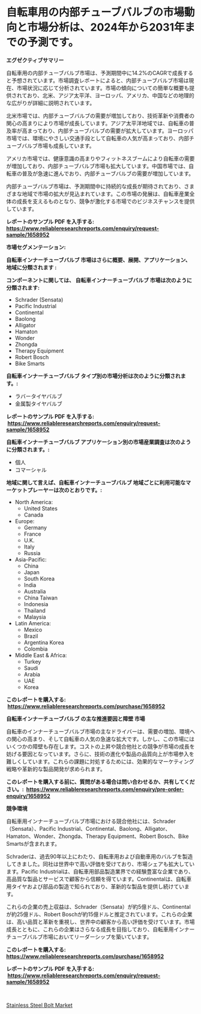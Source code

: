 <p><h1>自転車用の内部チューブバルブの市場動向と市場分析は、2024年から2031年までの予測です。</h1></p><p><strong>エグゼクティブサマリー</strong></p>
<p><p>自転車用の内部チューブバルブ市場は、予測期間中に14.2%のCAGRで成長すると予想されています。市場調査レポートによると、内部チューブバルブ市場は現在、市場状況に応じて分析されています。市場の傾向についての簡単な概要も提供されており、北米、アジア太平洋、ヨーロッパ、アメリカ、中国などの地理的な広がりが詳細に説明されています。</p><p>北米市場では、内部チューブバルブの需要が増加しており、技術革新や消費者の関心の高まりにより市場が成長しています。アジア太平洋地域では、自転車の普及率が高まっており、内部チューブバルブの需要が拡大しています。ヨーロッパ市場では、環境にやさしい交通手段として自転車の人気が高まっており、内部チューブバルブ市場も成長しています。</p><p>アメリカ市場では、健康意識の高まりやフィットネスブームにより自転車の需要が増加しており、内部チューブバルブ市場も拡大しています。中国市場では、自転車の普及が急速に進んでおり、内部チューブバルブの需要が増加しています。</p><p>内部チューブバルブ市場は、予測期間中に持続的な成長が期待されており、さまざまな地域で市場の拡大が見込まれています。この市場の発展は、自転車産業全体の成長を支えるものとなり、競争が激化する市場でのビジネスチャンスを提供しています。</p></p>
<p><strong>レポートのサンプル PDF を入手する: <a href="https://www.reliableresearchreports.com/enquiry/request-sample/1658952">https://www.reliableresearchreports.com/enquiry/request-sample/1658952</a></strong></p>
<p><strong>市場セグメンテーション:</strong></p>
<p><strong> 自転車インナーチューブバルブ 市場はさらに概要、展開、アプリケーション、地域に分類されます :</strong></p>
<p><strong>コンポーネントに関しては、 自転車インナーチューブバルブ 市場は次のように分類されます: &nbsp;</strong></p>
<p><ul><li>Schrader (Sensata)</li><li>Pacific Industrial</li><li>Continental</li><li>Baolong</li><li>Alligator</li><li>Hamaton</li><li>Wonder</li><li>Zhongda</li><li>Therapy Equipment</li><li>Robert Bosch</li><li>Bike Smarts</li></ul></p>
<p><strong> 自転車インナーチューブバルブ タイプ別の市場分析は次のように分類されます。:</strong></p>
<p><ul><li>ラバータイヤバルブ</li><li>金属製タイヤバルブ</li></ul></p>
<p><strong>レポートのサンプル PDF を入手する: &nbsp;<a href="https://www.reliableresearchreports.com/enquiry/request-sample/1658952">https://www.reliableresearchreports.com/enquiry/request-sample/1658952</a></strong></p>
<p><strong> 自転車インナーチューブバルブ アプリケーション別の市場産業調査は次のように分類されます。:</strong></p>
<p><ul><li>個人</li><li>コマーシャル</li></ul></p>
<p><strong>地域に関して言えば、自転車インナーチューブバルブ 地域ごとに利用可能なマーケットプレーヤーは次のとおりです。:</strong></p>
<p><ul>
    <li>
        North America:
        <ul>
            <li>United States</li>
            <li>Canada</li>
        </ul>
    </li>
    <li>
        Europe:
        <ul>
            <li>Germany</li>
            <li>France</li>
            <li>U.K.</li>
            <li>Italy</li>
            <li>Russia</li>
        </ul>
    </li>
    <li>
        Asia-Pacific:
        <ul>
            <li>China</li>
            <li>Japan</li>
            <li>South Korea</li>
            <li>India</li>
            <li>Australia</li>
            <li>China Taiwan</li>
            <li>Indonesia</li>
            <li>Thailand</li>
            <li>Malaysia</li>
        </ul>
    </li>
    <li>
        Latin America:
        <ul>
            <li>Mexico</li>
            <li>Brazil</li>
            <li>Argentina Korea</li>
            <li>Colombia</li>
        </ul>
    </li>
    <li>
        Middle East & Africa:
        <ul>
            <li>Turkey</li>
            <li>Saudi</li>
            <li>Arabia</li>
            <li>UAE</li>
            <li>Korea</li>
        </ul>
    </li>
    </ul></p>
<p><strong>このレポートを購入する: &nbsp;<a href="https://www.reliableresearchreports.com/purchase/1658952">https://www.reliableresearchreports.com/purchase/1658952</a></strong></p>
<p><strong>自転車インナーチューブバルブ の主な推進要因と障壁 市場</strong></p>
<p><p>自転車のインナーチューブバルブ市場の主なドライバーは、需要の増加、環境への関心の高まり、そして自転車の人気の急速な拡大です。しかし、この市場にはいくつかの障壁も存在します。コストの上昇や競合他社との競争が市場の成長を妨げる要因となっています。さらに、技術の進化や製品の品質向上が市場参入を難しくしています。これらの課題に対処するためには、効果的なマーケティング戦略や革新的な製品開発が求められます。</p></p>
<p><strong>このレポートを購入する前に、質問がある場合は問い合わせるか、共有してください。:&nbsp; <a href="https://www.reliableresearchreports.com/enquiry/pre-order-enquiry/1658952">https://www.reliableresearchreports.com/enquiry/pre-order-enquiry/1658952</a></strong></p>
<p><strong>競争環境</strong></p>
<p><p>自転車用インナーチューブバルブ市場における競合他社には、Schrader（Sensata）、Pacific Industrial、Continental、Baolong、Alligator、Hamaton、Wonder、Zhongda、Therapy Equipment、Robert Bosch、Bike Smartsが含まれます。</p><p>Schraderは、過去90年以上にわたり、自転車用および自動車用のバルブを製造してきました。同社は世界中で高い評価を受けており、市場シェアも拡大しています。Pacific Industrialは、自転車用部品製造業界での経験豊富な企業であり、高品質な製品とサービスで顧客から信頼を得ています。Continentalは、自転車用タイヤおよび部品の製造で知られており、革新的な製品を提供し続けています。</p><p>これらの企業の売上収益は、Schrader（Sensata）が約5億ドル、Continentalが約25億ドル、Robert Boschが約15億ドルと推定されています。これらの企業は、高い品質と革新を重視し、世界中の顧客から高い評価を受けています。市場成長とともに、これらの企業はさらなる成長を目指しており、自転車用インナーチューブバルブ市場においてリーダーシップを築いています。</p></p>
<p><strong>このレポートを購入する: &nbsp; <a href="https://www.reliableresearchreports.com/purchase/1658952">https://www.reliableresearchreports.com/purchase/1658952</a></strong></p>
<p><strong>レポートのサンプル PDF を入手する: &nbsp;<a href="https://www.reliableresearchreports.com/enquiry/request-sample/1658952">https://www.reliableresearchreports.com/enquiry/request-sample/1658952</a></strong><strong></strong></p>
<p>&nbsp;</p>
<p><p><a href="https://extreme-scabiosa-c81.notion.site/Stainless-Steel-Bolt-Market-Research-Report-Provides-Critical-Insights-that-can-help-Shape-Business--a97ba0d2531c47a3bfd899a2c65ab7e8">Stainless Steel Bolt Market</a></p></p>